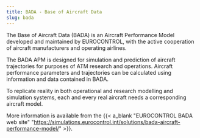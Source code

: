 ```yaml
---
title: BADA - Base of Aircraft Data
slug: bada
---
```


The Base of Aircraft Data (BADA) is an Aircraft Performance Model developed and maintained by EUROCONTROL, with the active cooperation of aircraft manufacturers and operating airlines.

The BADA APM is designed for simulation and prediction of aircraft trajectories for purposes of ATM research and operations. Aircraft performance parameters and trajectories can be calculated using information and data contained in BADA.

To replicate reality in both operational and research modelling and simulation systems, each and every real aircraft needs a corresponding aircraft model.

More information is available from the {{< a_blank "EUROCONTROL BADA web site" "https://simulations.eurocontrol.int/solutions/bada-aircraft-performance-model/" >}}.
